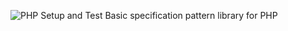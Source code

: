 ![PHP Setup and Test](https://github.com/strikelabs/specification-php/workflows/PHP%20Setup%20and%20Test/badge.svg)
Basic specification pattern library for PHP
